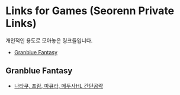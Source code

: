 Links for Games (Seorenn Private Links)
=======================================

개인적인 용도로 모아놓은 링크들입니다.

- [Granblue Fantasy](#granblue-fantasy)

## Granblue Fantasy

- [나타쿠, 프람, 마큐라, 메두사HL 간단공략](http://gall.dcinside.com/board/view/?id=granblue&no=682099)

